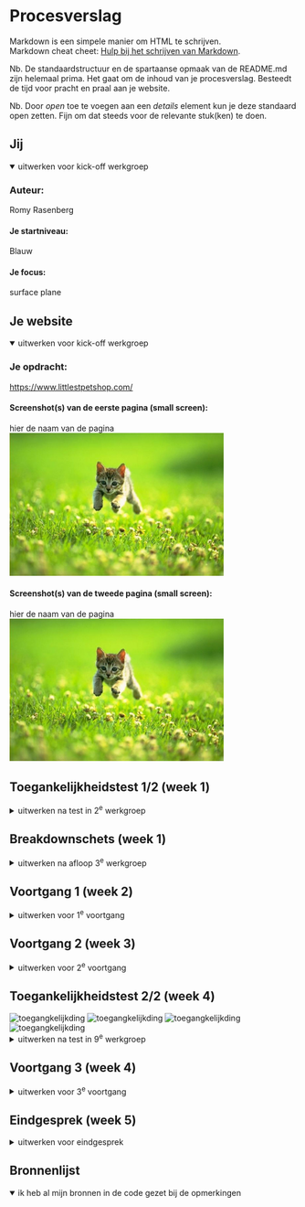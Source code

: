 # Procesverslag

Markdown is een simpele manier om HTML te schrijven.  
Markdown cheat cheet: [Hulp bij het schrijven van Markdown](https://github.com/adam-p/markdown-here/wiki/Markdown-Cheatsheet).

Nb. De standaardstructuur en de spartaanse opmaak van de README.md zijn helemaal prima. Het gaat om de inhoud van je procesverslag. Besteedt de tijd voor pracht en praal aan je website.

Nb. Door _open_ toe te voegen aan een _details_ element kun je deze standaard open zetten. Fijn om dat steeds voor de relevante stuk(ken) te doen.

## Jij

<details open>
  <summary>uitwerken voor kick-off werkgroep</summary>

### Auteur:

Romy Rasenberg

#### Je startniveau:

Blauw

#### Je focus:

surface plane

</details>

## Je website

<details open>
  <summary>uitwerken voor kick-off werkgroep</summary>

### Je opdracht:

https://www.littlestpetshop.com/

#### Screenshot(s) van de eerste pagina (small screen):

hier de naam van de pagina  
 <img src="readme-images/dummy-plaatje.jpg" width="375px" alt="omschrijving van de pagina">

#### Screenshot(s) van de tweede pagina (small screen):

hier de naam van de pagina  
 <img src="readme-images/dummy-plaatje.jpg" width="375px" alt="omschrijving van de pagina">

</details>

## Toegankelijkheidstest 1/2 (week 1)

<details>
  <summary>uitwerken na test in 2<sup>e</sup> werkgroep</summary>

### Bevindingen

- button en links zijn niet unique
- de tab gaat van onder naar boven (als dat niet een gebruikersfout is vanuit mij)
- er is geen h1 op home pagina en niet goed gebruik gemaakt van heading elements
- geen gebruik gemaakt van list elements wanneer dit zou moeten
- 1 img op de hele site heeft een alt attribute, de rest van de images heeft dit niet
- alles met alt eigenlijk slecht
- geen a element voor links.
- geen button element.
- niet te zien wanneer link opent in nieuwe window/tab
- 1 href in de hele site
- appearance op zich goed maar wanneer je tekst vergroot gaat alles door elkaar

</details>

## Breakdownschets (week 1)

<details>
  <summary>uitwerken na afloop 3<sup>e</sup> werkgroep</summary>

### de hele pagina:

  <img src="readme-images/sitemarkdown.png" width="375px" alt="breakdown van de hele pagina">

### dynamisch deel (bijv menu):

  <img src="readme-images/dummy-plaatje.jpg" width="375px" alt="breakdown van een dynamisch deel">

### wellicht nog een dynamisch deel (bijv filter):

  <img src="readme-images/dummy-plaatje.jpg" width="375px" alt="breakdown van nog een dynamisch deel">

</details>

## Voortgang 1 (week 2)

<details>
  <summary>uitwerken voor 1<sup>e</sup> voortgang</summary>

### Stand van zaken

Ik heb de nav al een beetje gemaakt van de home pagina, en redelijk oke in mijn hoofd hoe ik alles wil aan gaan pakken. Ik hoop wel dat allles me lukt. De opdrachten gaan goed maar die toepassen aan mijn eigen site vind ik lastig.

### Agenda voor meeting

samen met je groepje opstellen

Femma:

- vraag over de taal, wanneer het een nederlandse site is dus je html taal nederlans is maar een bepaalde titel engels is. Voor de screenreader zou het fijner zijn als dat een goede uitspraak was. We hebben uitleg gekregen dat je de taal voor een h kan aanpassen.

- Wanneer gebruik ik grid en wanneer gebruik ik flexbox? Grid is iets meer in je eigen controle, als je alles dezelfde grote/ruimte wilt. Als je meer de tekst de vorm wilt laten bepalen kies je flexbox.

Nina:

- Ik wil mijn site verbeteren maar is dat wel de opdracht? Nee, je moet een site namaken en niet zozeer bezig zijn met de vormgeving.

### Verslag van meeting

hier na afloop snel de uitkomsten van de meeting vastleggen

- andere pagina gekozen, nu de producten pagina en de individuele product pagina wanneer je er op klikt. Logo zou H1 zijn
  in home pagina maar de H1 is gewoon de tekst bij de andere. Er zijn toch wat dingen in mijn site wat een divs zouden zijn. Dus ik heb geleerd dat je toch divs kan gebruiken wanneer het niet anders kan. We hebben geleerd hoe je van img een h1 maakt. Wat het verschil is tussen buttons en links.

</details>

## Voortgang 2 (week 3)

<details>
  <summary>uitwerken voor 2<sup>e</sup> voortgang</summary>

### Stand van zaken

Nog niet heel veel gedaan aan de code, vooral beziggeweest met je nav

### Agenda voor meeting

samen met je groepje opstellen
femma

- mag ik nog wisselen naar responsive?
- hoe doe ik foto's bij de productpagina

romy

- vragen over product pagina

nina

- hoe zit het met de css op de tweede pagina?
- hulp nodig bij video

susan

- vragen over li en svg
  ### Verslag van meeting
  Alles in mijn site zetten wwat ik nodig heb, breakdown schets maken en daaruit verder werken.

</details>

## Toegankelijkheidstest 2/2 (week 4)
<img src="images/t1.png" width="375px" alt="toegangkelijkding">
<img src="images/t2.png" width="375px" alt="toegangkelijkding">
<img src="images/t3.png" width="375px" alt="toegangkelijkding">
<img src="images/t4.png" width="375px" alt="toegangkelijkding">
<details>
  <summary>uitwerken na test in 9<sup>e</sup> werkgroep</summary>

### Bevindingen

Lijst met je bevindingen die in de test naar voren kwamen (geef ook aan wat er verbeterd is):
- heb de heading elements eenbeetje verbeterd
- animaties
- alt tekst 
- h1
-button en linkjes
- list elements gebruikt
</details>

## Voortgang 3 (week 4)

<details>
  <summary>uitwerken voor 3<sup>e</sup> voortgang</summary>

### Stand van zaken

1e pagina al bijna klaar, nog paar kleine dingen toevoegen en groot begin gemaakt aan de tweede pagina. Moet nog veel animaties doen en uitzoeken hoe.

### Agenda voor meeting

samen met je groepje opstellen

Femma:

- wanneer alt en wanneer aria label?

romy:

- vragen over de alt tekst van de site, als het speelgoed is hoe maak ik dat duidelijk in de alt tekst?

Nina:

- Is mijn formulier met email en naam genoeg?
- pixels en ems

susan

- vragen over gesprek

### Verslag van meeting

hier na afloop snel de uitkomsten van de meeting vastleggen

- dat mijn vragen niet dom zijn en juist goed was dat ik me daar mee bezig houdt
</details>

## Eindgesprek (week 5)

<details>
  <summary>uitwerken voor eindgesprek</summary>

### Je uitkomst - karakteristiek screenshots:

  <img src="images/s1.png"  width="375px" alt="site">
<img src="images/s2.png"  width="375px" alt="site">
<img src="images/s3.png"  width="375px" alt="site">
<img src="images/s4.png"  width="375px" alt="site">
<img src="images/s5.png"  width="375px" alt="site">
<img src="images/s6.png"  width="375px" alt="site">
  ### Dit ging goed/Heb ik geleerd: 
  Ik heb veel meer geleerd dan ik dacht dat ik zou leren. Ik snap veel beter de opstelling van dingen en hoe ik dingen een beetje kan namaken en soms zelfs verbeteren. Vragen stellen is goed en zijn niet dom. Accessibility is belangrijk en niet zo moeilijk als het lijkt soms.

  <img src="images/s1.png" width="375px" alt="top">

### Dit was lastig/Is niet gelukt:

Ik vind het soms lastig dingen aan te spreken omdat ik zo'n uitgebreidde css heb. Wat helpt om op inspecteren te klikken en dan via daar te kijken of ik het goed aanspreek. Javascript vind ik nog steeds heel lastig en daarheb ik dit blok dan ook niet veel mee gedaan. Ik vind het ook lastig om dingen terug te vinden in mijn code wat ik gemaakt heb en hoe maar door inspecteren en af een toe een comment erin te zetten helpt me dat wel verder.
Ik had graag in de toekomst misschien me ook een klein beetje willen richten op responsive, want dat is het nu helemaal niet. Dit vind ik niet heel erg want ik heb er niet voor gekozen.

<img src="images/s7.png" width="375px" alt="javascript">
</details>

## Bronnenlijst

<details open>
  <summary>ik heb al mijn bronnen in de code gezet bij de opmerkingen</summary>

</details>
